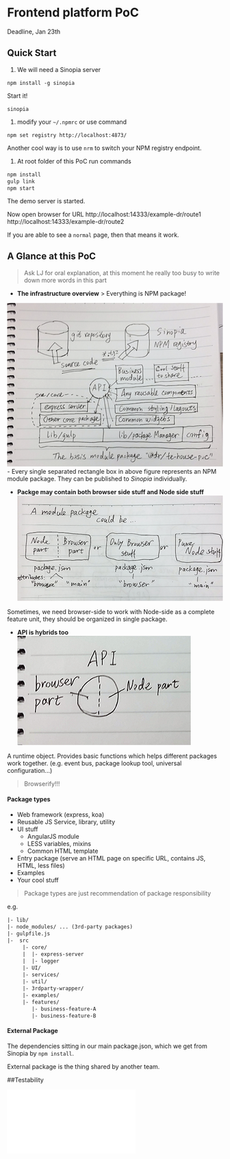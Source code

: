 Frontend platform PoC
=====================

Deadline, Jan 23th

Quick Start
-----------

1.	We will need a Sinopia server

```
npm install -g sinopia
```

Start it!

```
sinopia
```

1.	modify your `~/.npmrc` or use command

```
npm set registry http://localhost:4873/
```

Another cool way is to use `nrm` to switch your NPM registry endpoint.

1.	At root folder of this PoC run commands

```
npm install
gulp link
npm start
```

The demo server is started.

Now open browser for URL http://localhost:14333/example-dr/route1 http://localhost:14333/example-dr/route2

If you are able to see a `normal` page, then that means it work.

A Glance at this PoC
--------------------

> Ask LJ for oral explanation, at this moment he really too busy to write down more words in this part

-	**The infrastructure overview** > Everything is NPM package!

![overview digram](doc/overview.jpg) - Every single separated rectangle box in above figure represents an NPM module package. They can be published to *Sinopia* individually.

-	**Packge may contain both browser side stuff and Node side stuff** ![package overview](doc/packageview.jpg)

Sometimes, we need browser-side to work with Node-side as a complete feature unit, they should be organized in single package.

-	**API is hybrids too** ![API](doc/api-view.jpg)

A runtime object. Provides basic functions which helps different packages work together. (e.g. event bus, package lookup tool, universal configuration...)

> Browserify!!!

#### Package types

-	Web framework (express, koa)
-	Reusable JS Service, library, utility
-	UI stuff
	-	AngularJS module
	-	LESS variables, mixins
	-	Common HTML template
-	Entry package (serve an HTML page on specific URL, contains JS, HTML, less files)
-	Examples
-	Your cool stuff

> Package types are just recommendation of package responsibility

e.g.

```
|- lib/
|- node_modules/ ... (3rd-party packages)
|- gulpfile.js
|-	src
	 |- core/
	 |	|- express-server
	 |	|- logger
	 |- UI/
	 |- services/
	 |- util/
	 |- 3rdparty-wrapper/
	 |- examples/
	 |- features/
	 	|- business-feature-A
	 	|- business-feature-B

```

#### External Package

The dependencies sitting in our main package.json, which we get from Sinopia by `npm install`.

External package is the thing shared by another team.

##Testability

![doc/backlog.md](doc/backlog.md)
